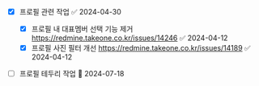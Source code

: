 


- [x] 프로필 관련 작업 ✅ 2024-04-30
	- [x] 프로필 내 대표멤버 선택 기능 제거 https://redmine.takeone.co.kr/issues/14246 ✅ 2024-04-12
	- [x] 프로필 사진 필터 개선 https://redmine.takeone.co.kr/issues/14189 ✅ 2024-04-12
- [ ] 프로필 테두리 작업 📅 2024-07-18 


